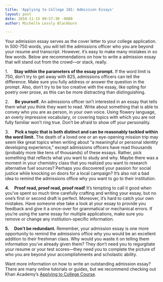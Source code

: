 ```yaml
---
title: 'Applying to College 101: Admission Essays'
layout: post
date: 2018-11-15 09:57:30 -0800
author: Michelle Lessly Blackburn

---
```

Your admission essay serves as the cover letter to your college application. In 500-750 words, you will tell the admissions officer   who you are beyond your resume and transcript. However, it’s easy to make many mistakes in so few words. Below are recommendations on how to write a admission essay that will stand out from the crowd—or stack, really.

1\.     **Stay within the parameters of the essay prompt.** If the word limit is 750, don’t try to get away with 825, admissions officers can tell the difference. Make sure you fully address or answer the question in the prompt. Also, don’t try to be too creative with the essay, like opting for poetry over prose, as this can be more distracting than distinguishing.

2\.     **Be yourself.** An admissions officer isn’t interested in an essay that tells them what you think they want to read. Write about something that is able to convey who you are as person, in your own voice. Using flowery language, an overly impressive vocabulary, or covering topics with which you are not fully familiar won’t ring true. Don’t be afraid to show off your personality.

3\.     **Pick a topic that is both distinct and can be reasonably tackled within the word limit.** The death of a loved one or an eye-opening mission trip may seem like great topics when writing about “a meaningful or personal identity developing experience,” except admissions officers have read thousands (probably more like tens of thousands) of these essays. Rather, pick something that reflects what you want to study and why. Maybe there was a moment in your chemistry class that you realized you want to research alternative fuel sources? Perhaps you discovered your passion for social justice while knocking on doors for a local campaign? It’s also not a bad idea to remind the admissions office why you want to go to their institution. 

**4.     Proof read, proof read, proof read!** It’s tempting to call it good when you’ve spent so much time carefully crafting and writing your essay, but no one’s first or second draft is perfect. Moreover, it’s hard to catch your own mistakes. Have someone else take a look at your essay to provide you feedback and give it a once-over for grammatical or mechanical errors. If you’re using the same essay for multiple applications, make sure you remove or change any institution-specific information.

**5.     Don’t be redundant.** Remember, your admission essay is one more opportunity to remind the admissions office why you would be an excellent addition to their freshman class. Why would you waste it on telling them information you’ve already given them? They don’t need you to regurgitate your resume or your test scores—they need you to complete the picture of who you are beyond your accomplishments and scholastic ability. 

Want more information on how to write an outstanding admission essay? There are many online tutorials or guides, but we recommend checking out Khan Academy’s [Applying to College Course](https://www.khanacademy.org/college-careers-more/college-admissions/applying-to-college#admissions-essays).